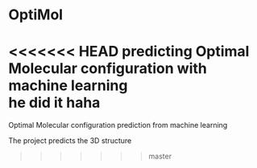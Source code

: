 # OptiMol
<<<<<<< HEAD
predicting Optimal Molecular configuration with machine learning   
he did it
haha
=======
Optimal Molecular configuration prediction from machine learning

The project predicts the 3D structure 
>>>>>>> master
